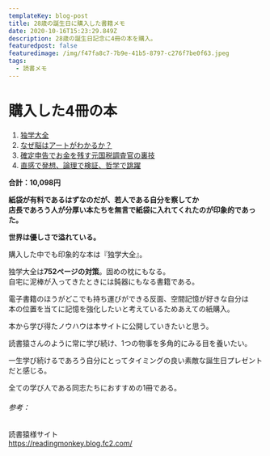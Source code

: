```yaml
---
templateKey: blog-post
title: 28歳の誕生日に購入した書籍メモ
date: 2020-10-16T15:23:29.849Z
description: 28歳の誕生日記念に4冊の本を購入。
featuredpost: false
featuredimage: /img/f47fa8c7-7b9e-41b5-8797-c276f7be0f63.jpeg
tags:
  - 読書メモ
---
```

# 購入した4冊の本

1. [独学大全](https://amzn.to/2T14lEX)　
2. [なぜ脳はアートがわかるか？](https://amzn.to/3lUNi3P)　
3. [確定申告でお金を残す元国税調査官の裏技](https://amzn.to/345fVVV)
4. [直感で発想、論理で検証、哲学で跳躍](https://amzn.to/2Hbpqdh)



**合計：10,098円**

**紙袋が有料であるはずなのだが、若人である自分を察してか**\
**店長であろう人が分厚い本たちを無言で紙袋に入れてくれたのが印象的であった。**

**世界は優しさで溢れている。**

購入した中でも印象的な本は『独学大全』。

独学大全は**752ページの対策**。固めの枕にもなる。\
自宅に泥棒が入ってきたときには鈍器にもなる書籍である。

電子書籍のほうがどこでも持ち運びができる反面、空間記憶が好きな自分は\
本の位置を当てに記憶を強化したいと考えているためあえての紙購入。

本から学び得たノウハウは本サイトに公開していきたいと思う。

読書猿さんのように常に学び続け、1つの物事を多角的にみる目を養いたい。

一生学び続けるであろう自分にとってタイミングの良い素敵な誕生日プレゼントだと感じる。

全ての学び人である同志たちにおすすめの1冊である。



###### 参考：

読書猿様サイト\
https://readingmonkey.blog.fc2.com/